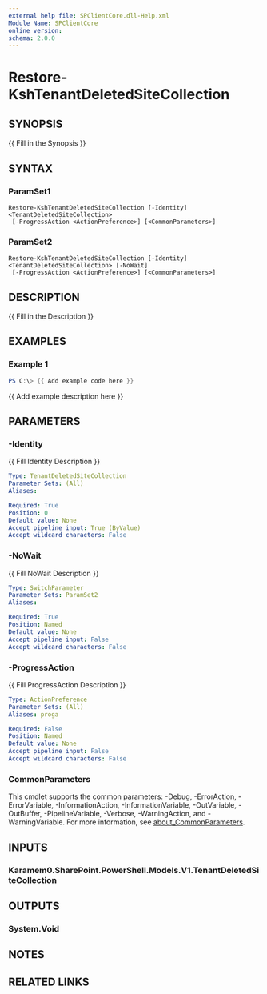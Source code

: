 ```yaml
---
external help file: SPClientCore.dll-Help.xml
Module Name: SPClientCore
online version:
schema: 2.0.0
---
```


# Restore-KshTenantDeletedSiteCollection

## SYNOPSIS
{{ Fill in the Synopsis }}

## SYNTAX

### ParamSet1
```
Restore-KshTenantDeletedSiteCollection [-Identity] <TenantDeletedSiteCollection>
 [-ProgressAction <ActionPreference>] [<CommonParameters>]
```

### ParamSet2
```
Restore-KshTenantDeletedSiteCollection [-Identity] <TenantDeletedSiteCollection> [-NoWait]
 [-ProgressAction <ActionPreference>] [<CommonParameters>]
```

## DESCRIPTION
{{ Fill in the Description }}

## EXAMPLES

### Example 1
```powershell
PS C:\> {{ Add example code here }}
```

{{ Add example description here }}

## PARAMETERS

### -Identity
{{ Fill Identity Description }}

```yaml
Type: TenantDeletedSiteCollection
Parameter Sets: (All)
Aliases:

Required: True
Position: 0
Default value: None
Accept pipeline input: True (ByValue)
Accept wildcard characters: False
```

### -NoWait
{{ Fill NoWait Description }}

```yaml
Type: SwitchParameter
Parameter Sets: ParamSet2
Aliases:

Required: True
Position: Named
Default value: None
Accept pipeline input: False
Accept wildcard characters: False
```

### -ProgressAction
{{ Fill ProgressAction Description }}

```yaml
Type: ActionPreference
Parameter Sets: (All)
Aliases: proga

Required: False
Position: Named
Default value: None
Accept pipeline input: False
Accept wildcard characters: False
```

### CommonParameters
This cmdlet supports the common parameters: -Debug, -ErrorAction, -ErrorVariable, -InformationAction, -InformationVariable, -OutVariable, -OutBuffer, -PipelineVariable, -Verbose, -WarningAction, and -WarningVariable. For more information, see [about_CommonParameters](http://go.microsoft.com/fwlink/?LinkID=113216).

## INPUTS

### Karamem0.SharePoint.PowerShell.Models.V1.TenantDeletedSiteCollection
## OUTPUTS

### System.Void
## NOTES

## RELATED LINKS

